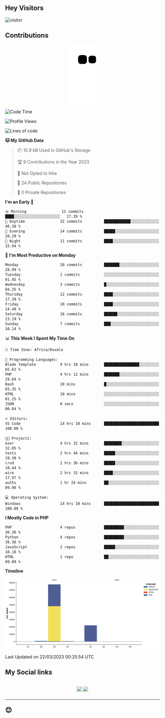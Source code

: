 ## Hey Visitors
![visitor](https://profile-counter.glitch.me/Fotsingboris/count.svg)

## Contributions
<p align="center">
  <img src="https://raw.githubusercontent.com/Fotsingboris/Fotsingboris/output/github-contribution-grid-snake.svg" />
</p>

<!--START_SECTION:waka-->
![Code Time](http://img.shields.io/badge/Code%20Time-197%20hrs%2016%20mins-blue)

![Profile Views](http://img.shields.io/badge/Profile%20Views-1-blue)

![Lines of code](https://img.shields.io/badge/From%20Hello%20World%20I%27ve%20Written-114.6%20thousand%20lines%20of%20code-blue)

**🐱 My GitHub Data** 

> 📦 10.9 kB Used in GitHub's Storage 
 > 
> 🏆 9 Contributions in the Year 2023
 > 
> 🚫 Not Opted to Hire
 > 
> 📜 24 Public Repositories 
 > 
> 🔑 0 Private Repositories 
 > 
**I'm an Early 🐤** 

```text
🌞 Morning                12 commits          ████░░░░░░░░░░░░░░░░░░░░░   17.39 % 
🌆 Daytime                32 commits          ████████████░░░░░░░░░░░░░   46.38 % 
🌃 Evening                14 commits          █████░░░░░░░░░░░░░░░░░░░░   20.29 % 
🌙 Night                  11 commits          ████░░░░░░░░░░░░░░░░░░░░░   15.94 % 
```
📅 **I'm Most Productive on Monday** 

```text
Monday                   20 commits          ███████░░░░░░░░░░░░░░░░░░   28.99 % 
Tuesday                  1 commits           ░░░░░░░░░░░░░░░░░░░░░░░░░   01.45 % 
Wednesday                3 commits           █░░░░░░░░░░░░░░░░░░░░░░░░   04.35 % 
Thursday                 12 commits          ████░░░░░░░░░░░░░░░░░░░░░   17.39 % 
Friday                   10 commits          ████░░░░░░░░░░░░░░░░░░░░░   14.49 % 
Saturday                 16 commits          ██████░░░░░░░░░░░░░░░░░░░   23.19 % 
Sunday                   7 commits           ███░░░░░░░░░░░░░░░░░░░░░░   10.14 % 
```


📊 **This Week I Spent My Time On** 

```text
🕑︎ Time Zone: Africa/Douala

💬 Programming Languages: 
Blade Template           9 hrs 18 mins       ████████████████░░░░░░░░░   65.62 % 
PHP                      4 hrs 12 mins       ███████░░░░░░░░░░░░░░░░░░   29.69 % 
Bash                     28 mins             █░░░░░░░░░░░░░░░░░░░░░░░░   03.35 % 
HTML                     10 mins             ░░░░░░░░░░░░░░░░░░░░░░░░░   01.25 % 
JSON                     0 secs              ░░░░░░░░░░░░░░░░░░░░░░░░░   00.04 % 

🔥 Editors: 
VS Code                  14 hrs 10 mins      █████████████████████████   100.00 % 

🐱‍💻 Projects: 
exer                     4 hrs 32 mins       ████████░░░░░░░░░░░░░░░░░   32.05 % 
tests                    2 hrs 44 mins       █████░░░░░░░░░░░░░░░░░░░░   19.30 % 
crud                     2 hrs 36 mins       █████░░░░░░░░░░░░░░░░░░░░   18.44 % 
wire                     2 hrs 32 mins       ████░░░░░░░░░░░░░░░░░░░░░   17.97 % 
auths                    1 hr 24 mins        ██░░░░░░░░░░░░░░░░░░░░░░░   09.98 % 

💻 Operating System: 
Windows                  14 hrs 10 mins      █████████████████████████   100.00 % 
```

**I Mostly Code in PHP** 

```text
PHP                      4 repos             █████████░░░░░░░░░░░░░░░░   36.36 % 
Python                   4 repos             █████████░░░░░░░░░░░░░░░░   36.36 % 
JavaScript               2 repos             █████░░░░░░░░░░░░░░░░░░░░   18.18 % 
HTML                     1 repo              ██░░░░░░░░░░░░░░░░░░░░░░░   09.09 % 
```



**Timeline**

![Lines of Code chart](https://raw.githubusercontent.com/Fotsingboris/Fotsingboris/main/assets/bar_graph.png)


 Last Updated on 22/03/2023 00:25:54 UTC
<!--END_SECTION:waka-->

<h2>My Social links <h2>
<p align="center">
   <a href="https://linkedin.com/in/Fotsingboris-Mathieu"><img src="https://img.shields.io/badge/linkedin-%230077B5.svg?style=for-the-badge&logo=linkedin&logoColor=white"></a>
   <a href="https://instagram.com/Fotsingboris"><img src="https://img.shields.io/badge/instagram-%23E4405F.svg?style=for-the-badge&logo=Instagram&logoColor=white"></a>
  </p>
<hr>
😊
